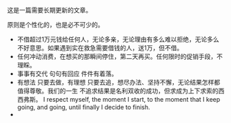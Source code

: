 这是一篇需要长期更新的文章。

原则是个性化的，也是必不可少的。

- 不借超过1万元钱给任何人，无论多亲，无论理由有多么难以拒绝，无论多么不好意思。如果遇到实在救急需要借钱的人，送1万，但不借。
- 任何冲动消费，在想买的那瞬间停住，第二天再买。任何限时的促销手段，不理睬。
- 事事有交代 句句有回应 件件有着落。
- 有想法 只要去做，有理想 只要去追，想尽办法、坚持不懈，无论结果怎样都值得尊敬。我们的一生 不追求结果是名利双收的成功，但求成为上下求索的西西弗斯。
  I respect myself, the moment I start, to the moment that I keep going, and going, until finally I decide to finish.
- 